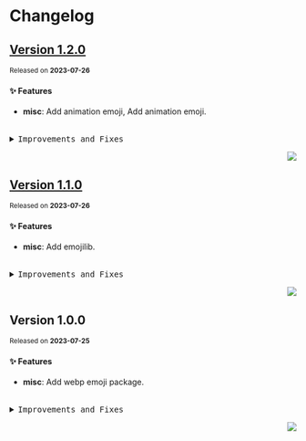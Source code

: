 <a name="readme-top"></a>

# Changelog

## [Version 1.2.0](https://github.com/lobehub/lobe-assets/compare/@lobehub/assets-emoji@1.1.0...@lobehub/assets-emoji@1.2.0)

<sup>Released on **2023-07-26**</sup>

#### ✨ Features

- **misc**: Add animation emoji, Add animation emoji.

<br/>

<details>
<summary><kbd>Improvements and Fixes</kbd></summary>

#### What's improved

- **misc**: Add animation emoji ([6a4caa0](https://github.com/lobehub/lobe-assets/commit/6a4caa0))
- **misc**: Add animation emoji ([d1f0a0c](https://github.com/lobehub/lobe-assets/commit/d1f0a0c))

</details>

<div align="right">

[![](https://img.shields.io/badge/-BACK_TO_TOP-151515?style=flat-square)](#readme-top)

</div>

## [Version 1.1.0](https://github.com/lobehub/lobe-assets/compare/@lobehub/assets-emoji@1.0.0...@lobehub/assets-emoji@1.1.0)

<sup>Released on **2023-07-26**</sup>

#### ✨ Features

- **misc**: Add emojilib.

<br/>

<details>
<summary><kbd>Improvements and Fixes</kbd></summary>

#### What's improved

- **misc**: Add emojilib ([624c116](https://github.com/lobehub/lobe-assets/commit/624c116))

</details>

<div align="right">

[![](https://img.shields.io/badge/-BACK_TO_TOP-151515?style=flat-square)](#readme-top)

</div>

## Version 1.0.0

<sup>Released on **2023-07-25**</sup>

#### ✨ Features

- **misc**: Add webp emoji package.

<br/>

<details>
<summary><kbd>Improvements and Fixes</kbd></summary>

#### What's improved

- **misc**: Add webp emoji package ([5585312](https://github.com/lobehub/lobe-assets/commit/5585312))

</details>

<div align="right">

[![](https://img.shields.io/badge/-BACK_TO_TOP-151515?style=flat-square)](#readme-top)

</div>
